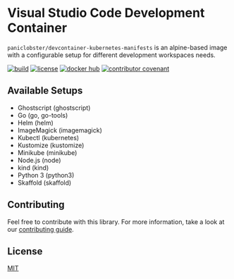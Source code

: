 # Visual Studio Code Development Container

`paniclobster/devcontainer-kubernetes-manifests` is an alpine-based image with a
configurable setup for different development workspaces needs.

[![build](https://github.com/paniclobster/devcontainer-kubernetes-manifests/workflows/build/badge.svg)](https://github.com/paniclobster/devcontainer-kubernetes-manifests/actions/)
[![license](https://img.shields.io/github/license/paniclobster/devcontainer-kubernetes-manifests)](https://github.com/paniclobster/devcontainer-kubernetes-manifests/blob/main/LICENSE.md)
[![docker hub](https://img.shields.io/docker/v/paniclobster/devcontainer-kubernetes-manifests?sort=semver)](https://hub.docker.com/r/paniclobster/devcontainer-kubernetes-manifests)
[![contributor covenant](https://img.shields.io/badge/contributor%20covenant-v2.0%20adopted-ff69b4.svg)](https://github.com/paniclobster/devcontainer-kubernetes-manifests/blob/main/CODE_OF_CONDUCT.md)

## Available Setups

- Ghostscript (ghostscript)
- Go (go, go-tools)
- Helm (helm)
- ImageMagick (imagemagick)
- Kubectl (kubernetes)
- Kustomize (kustomize)
- Minikube (minikube)
- Node.js (node)
- kind (kind)
- Python 3 (python3)
- Skaffold (skaffold)

## Contributing

Feel free to contribute with this library. For more information, take a look at
our
[contributing guide](https://github.com/paniclobster/devcontainer-kubernetes-manifests/blob/main/CONTRIBUTING.md).

## License

[MIT](https://github.com/paniclobster/devcontainer-kubernetes-manifests/blob/main/LICENSE)
